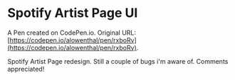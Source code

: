 # Spotify Artist Page UI

A Pen created on CodePen.io. Original URL: [https://codepen.io/alowenthal/pen/rxboRv](https://codepen.io/alowenthal/pen/rxboRv).

Spotify Artist Page redesign.  Still a couple of bugs i'm aware of.  Comments appreciated!